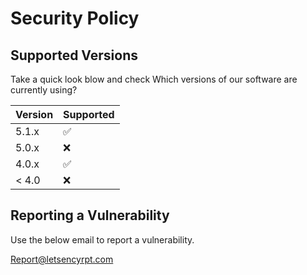 # Security Policy

## Supported Versions

Take a quick look blow and check Which versions 
of our software are currently using? 


| Version | Supported          |
| ------- | ------------------ |
| 5.1.x   | :white_check_mark: |
| 5.0.x   | :x:                |
| 4.0.x   | :white_check_mark: |
| < 4.0   | :x:                |

## Reporting a Vulnerability

Use the below email to report a vulnerability.

Report@letsencyrpt.com
